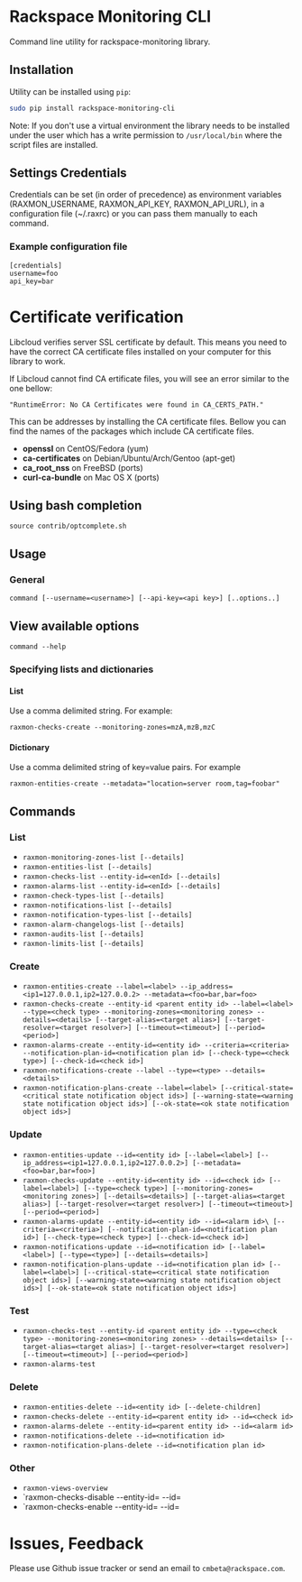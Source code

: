 # Rackspace Monitoring CLI

Command line utility for rackspace-monitoring library.

## Installation

Utility can be installed using `pip`:

```bash
sudo pip install rackspace-monitoring-cli
```

Note: If you don't use a virtual environment the library needs to be installed
under the user which has a write permission to `/usr/local/bin` where the script
files are installed.

## Settings Credentials

Credentials can be set (in order of precedence) as environment variables (RAXMON_USERNAME,
RAXMON_API_KEY, RAXMON_API_URL), in a configuration file (~/.raxrc) or you can pass them
manually to each command.

### Example configuration file

```
[credentials]
username=foo
api_key=bar
```

# Certificate verification

Libcloud verifies server SSL certificate by default. This means you need to
have the correct CA certificate files installed on your computer for this
library to work.

If Libcloud cannot find CA ertificate files, you will see an error similar to
the one bellow:

`"RuntimeError: No CA Certificates were found in CA_CERTS_PATH."`

This can be addresses by installing the CA certificate files. Bellow you can
find the names of the packages which include CA certificate files.

* **openssl** on CentOS/Fedora (yum)
* **ca-certificates** on Debian/Ubuntu/Arch/Gentoo (apt-get)
* **ca_root_nss** on FreeBSD (ports)
* **curl-ca-bundle** on Mac OS X (ports)

## Using bash completion

`source contrib/optcomplete.sh`

## Usage

### General

`command [--username=<username>] [--api-key=<api key>] [..options..]`

## View available options

`command --help`

### Specifying lists and dictionaries

#### List

Use a comma delimited string. For example:

`raxmon-checks-create --monitoring-zones=mzA,mzB,mzC`

#### Dictionary

Use a comma delimited string of key=value pairs. For example

`raxmon-entities-create --metadata="location=server room,tag=foobar"`

## Commands

### List

* `raxmon-monitoring-zones-list [--details]`
* `raxmon-entities-list [--details]`
* `raxmon-checks-list --entity-id=<enId> [--details]`
* `raxmon-alarms-list --entity-id=<enId> [--details]`
* `raxmon-check-types-list [--details]`
* `raxmon-notifications-list [--details]`
* `raxmon-notification-types-list [--details]`
* `raxmon-alarm-changelogs-list [--details]`
* `raxmon-audits-list [--details]`
* `raxmon-limits-list [--details]`

### Create

* `raxmon-entities-create --label=<label> --ip_address=<ip1=127.0.0.1,ip2=127.0.0.2>
                        --metadata=<foo=bar,bar=foo>`
* `raxmon-checks-create --entity-id <parent entity id> --label=<label> --type=<check type>
                      --monitoring-zones=<monitoring zones>
                      --details=<details>
                      [--target-alias=<target alias>]
                      [--target-resolver=<target resolver>]
                      [--timeout=<timeout>]
                      [--period=<period>]`
* `raxmon-alarms-create --entity-id=<entity id>
                      --criteria=<criteria>
                      --notification-plan-id=<notification plan id>
                      [--check-type=<check type>]
                      [--check-id=<check id>]`
* `raxmon-notifications-create --label
                      --type=<type>
                      --details=<details>`
* `raxmon-notification-plans-create --label=<label>
                      [--critical-state=<critical state notification object ids>]
                      [--warning-state=<warning state notification object ids>]
                      [--ok-state=<ok state notification object ids>]`

### Update

* `raxmon-entities-update --id=<entity id> [--label=<label>]
                        [--ip_address=<ip1=127.0.0.1,ip2=127.0.0.2>]
                        [--metadata=<foo=bar,bar=foo>]`
* `raxmon-checks-update --entity-id=<entity id> --id=<check id>
                      [--label=<label>] [--type=<check type>]
                      [--monitoring-zones=<monitoring zones>]
                      [--details=<details>]
                      [--target-alias=<target alias>]
                      [--target-resolver=<target resolver>]
                      [--timeout=<timeout>]
                      [--period=<period>]`
* `raxmon-alarms-update --entity-id=<entity id>
                      --id=<alarm id>\
                      [--criteria=<criteria>]
                      [--notification-plan-id=<notification plan id>]
                      [--check-type=<check type>]
                      [--check-id=<check id>]`
* `raxmon-notifications-update --id=<notification id>
                      [--label=<label>]
                      [--type=<type>]
                      [--details=<details>]`
* `raxmon-notification-plans-update --id=<notification plan id>
                      [--label=<label>]
                      [--critical-state=<critical state notification object ids>]
                      [--warning-state=<warning state notification object ids>]
                      [--ok-state=<ok state notification object ids>]`

### Test

* `raxmon-checks-test --entity-id <parent entity id> --type=<check type>
                      --monitoring-zones=<monitoring zones>
                      --details=<details>
                      [--target-alias=<target alias>]
                      [--target-resolver=<target resolver>]
                      [--timeout=<timeout>]
                      [--period=<period>]`
* `raxmon-alarms-test`


### Delete

* `raxmon-entities-delete --id=<entity id> [--delete-children]`
* `raxmon-checks-delete --entity-id=<parent entity id> --id=<check id>`
* `raxmon-alarms-delete --entity-id=<parent entity id> --id=<alarm id>`
* `raxmon-notifications-delete --id=<notification id>`
* `raxmon-notification-plans-delete --id=<notification plan id>`

### Other

* `raxmon-views-overview`
* `raxmon-checks-disable --entity-id=<entity id> --id=<check id>
* `raxmon-checks-enable --entity-id=<entity id> --id=<check id>

# Issues, Feedback

Please use Github issue tracker or send an email to `cmbeta@rackspace.com`.
